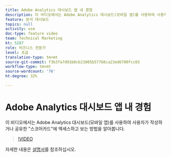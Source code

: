 ```yaml
---
title: Adobe Analytics 대시보드 앱 내 경험
description: 이 비디오에서는 Adobe Analytics 대시보드(모바일 앱)를 사용하여 사용자가 작성하거나 공유한 "스코어카드"에 액세스하고 보는 방법을 알아봅니다.
feature: 분석 대시보드
topics: null
activity: use
doc-type: feature video
team: Technical Marketing
kt: 5287
role: 비즈니스 전문가
level: 초급
translation-type: tm+mt
source-git-commit: f3b3fa7d91b0cb21005b57768ca23ed6700fcc03
workflow-type: tm+mt
source-wordcount: '76'
ht-degree: 32%

---
```



# Adobe Analytics 대시보드 앱 내 경험

이 비디오에서는 Adobe Analytics 대시보드(모바일 앱)를 사용하여 사용자가 작성하거나 공유한 &quot;스코어카드&quot;에 액세스하고 보는 방법을 알아봅니다.

>[!VIDEO](https://video.tv.adobe.com/v/34545/?quality=12)

자세한 내용은 [설명서](https://docs.adobe.com/help/ko-KR/analytics/analyze/mobapp/home.html)를 참조하십시오.
